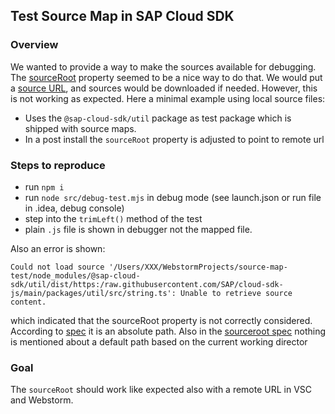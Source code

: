 ## Test Source Map in SAP Cloud SDK

### Overview
 
We wanted to provide a way to make the sources available for debugging.
The [sourceRoot](https://www.typescriptlang.org/tsconfig#sourceRoot) property seemed to be a nice way to do that.
We would put a [source URL](https://raw.githubusercontent.com/SAP/cloud-sdk-js/main/packages/util/src/array.ts), and sources would be downloaded if needed.
However, this is not working as expected. Here a minimal example using local source files:

- Uses the `@sap-cloud-sdk/util` package as test package which is shipped with source maps.
- In a post install the `sourceRoot` property is adjusted to point to remote url

### Steps to reproduce

- run `npm i`
- run `node src/debug-test.mjs` in debug mode (see launch.json or run file in .idea, debug console)
- step into the `trimLeft()` method of the test
- plain `.js` file is shown in debugger not the mapped file.

Also an error is shown: 

```
Could not load source '/Users/XXX/WebstormProjects/source-map-test/node_modules/@sap-cloud-sdk/util/dist/https:/raw.githubusercontent.com/SAP/cloud-sdk-js/main/packages/util/src/string.ts': Unable to retrieve source content.
```

which indicated that the sourceRoot property is not correctly considered. According to [spec](https://www.typescriptlang.org/tsconfig#sourceRoot) it is an absolute path.
Also in the [sourceroot spec](https://sourcemaps.info/spec.html) nothing is mentioned about a default path based on the current working director


### Goal

The `sourceRoot` should work like expected also with a remote URL in VSC and Webstorm. 
